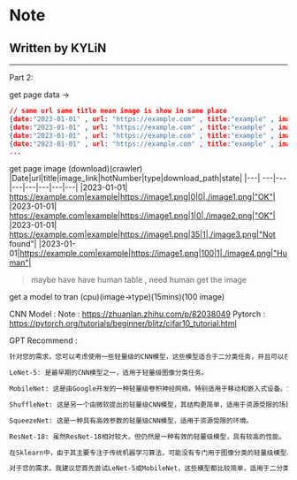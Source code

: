 # Note 
## Written by KYLiN 

---

Part 2:

get page data ->
```json
// same url same title mean image is show in same place
{date:"2023-01-01" , url: "https://example.com" , title:"example" , image_link : "https://image1.png" , hotNumber:0}
{date:"2023-01-01" , url: "https://example.com" , title:"example" , image_link : "https://image2.png" , hotNumber:1}
{date:"2023-01-01" , url: "https://example.com" , title:"example" , image_link : "https://image3.png" , hotNumber:35}
{date:"2023-01-01" , url: "https://example.com" , title:"example" , image_link : "https://image4.png" , hotNumber:100}
...
```

get page image (download)(crawler)
|Date|url|title|image_link|hotNumber|type|download_path|state|
|---| ---|---|---|---|---|---|---|
|2023-01-01| https://example.com|example|https://image1.png|0|0|./image1.png|"OK"|
|2023-01-01| https://example.com|example|https://image1.png|1|0|./image2.png|"OK"|
|2023-01-01| https://example.com|example|https://image1.png|35|1|./image3.png|"Not found"|
|2023-01-01|https://example.com|example|https://image1.png|100|1|./image4.png|"Human"|

> maybe have have human table , need human get the image

get a model to tran (cpu)(image->type)(15mins)(100 image)


CNN Model :
Note : https://zhuanlan.zhihu.com/p/82038049
Pytorch : https://pytorch.org/tutorials/beginner/blitz/cifar10_tutorial.html

GPT Recommend : 
```markdown
针对您的需求，您可以考虑使用一些轻量级的CNN模型，这些模型适合于二分类任务，并且可以在CPU上快速运行。以下是一些您可以考虑的PyTorch模型：

LeNet-5: 是最早期的CNN模型之一，适用于轻量级图像分类任务。

MobileNet: 这是由Google开发的一种轻量级卷积神经网络，特别适用于移动和嵌入式设备。您可以选择MobileNetV1或MobileNetV2。

ShuffleNet: 这是另一个由微软提出的轻量级CNN模型，其结构更简单，适用于资源受限的场景。

SqueezeNet: 这是一种具有高效参数的轻量级CNN模型，适用于资源受限的环境。

ResNet-18: 虽然ResNet-18相对较大，但仍然是一种有效的轻量级模型，具有较高的性能。

在Sklearn中，由于其主要专注于传统机器学习算法，可能没有专门用于图像分类的轻量级模型。但是，您可以尝试使用一些经典的机器学习算法，如支持向量机（SVM）或随机森林（Random Forest），在适当的特征提取和预处理之后，它们也可以用于图像分类任务。

对于您的需求，我建议您首先尝试LeNet-5或MobileNet，这些模型都比较简单，适用于二分类任务，并且可以在CPU上快速运行。您可以在PyTorch的torchvision.models模块中找到这些模型的实现。
```
